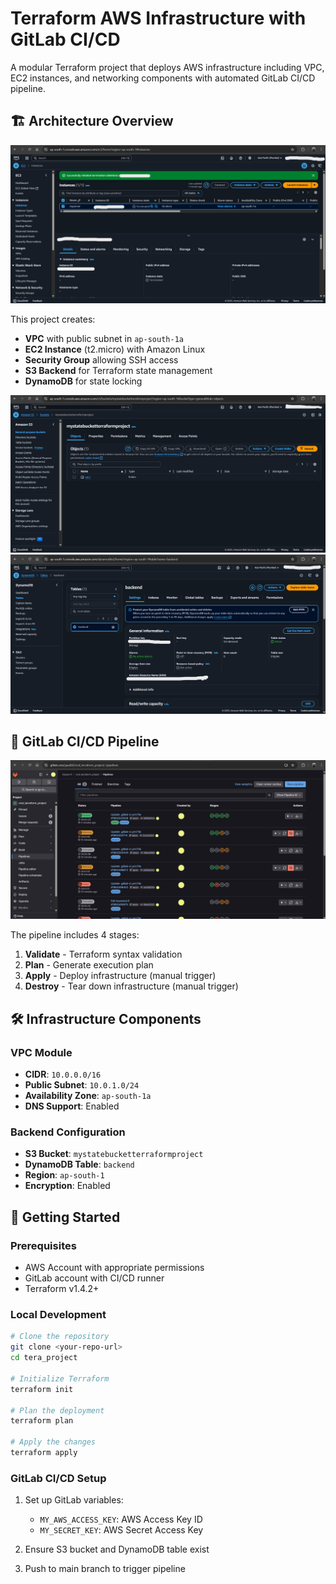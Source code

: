 # Terraform AWS Infrastructure with GitLab CI/CD

A modular Terraform project that deploys AWS infrastructure including VPC, EC2 instances, and networking components with automated GitLab CI/CD pipeline.

## 🏗️ Architecture Overview

![EC2 Infrastructure](images/ec2.png)

This project creates:

- **VPC** with public subnet in `ap-south-1a`
- **EC2 Instance** (t2.micro) with Amazon Linux
- **Security Group** allowing SSH access
- **S3 Backend** for Terraform state management
- **DynamoDB** for state locking

![S3 Backend](images/s3.png) ![DynamoDB](images/dynamodb.png)

## 🚀 GitLab CI/CD Pipeline

![GitLab CI/CD](images/gitlab_cicd_pipeline.png)

The pipeline includes 4 stages:

1. **Validate** - Terraform syntax validation
2. **Plan** - Generate execution plan
3. **Apply** - Deploy infrastructure (manual trigger)
4. **Destroy** - Tear down infrastructure (manual trigger)

## 🛠️ Infrastructure Components

### VPC Module

- **CIDR**: `10.0.0.0/16`
- **Public Subnet**: `10.0.1.0/24`
- **Availability Zone**: `ap-south-1a`
- **DNS Support**: Enabled

### Backend Configuration

- **S3 Bucket**: `mystatebucketterraformproject`
- **DynamoDB Table**: `backend`
- **Region**: `ap-south-1`
- **Encryption**: Enabled

## 🚦 Getting Started

### Prerequisites

- AWS Account with appropriate permissions
- GitLab account with CI/CD runner
- Terraform v1.4.2+

### Local Development

```bash
# Clone the repository
git clone <your-repo-url>
cd tera_project

# Initialize Terraform
terraform init

# Plan the deployment
terraform plan

# Apply the changes
terraform apply
```

### GitLab CI/CD Setup

1. Set up GitLab variables:

   - `MY_AWS_ACCESS_KEY`: AWS Access Key ID
   - `MY_SECRET_KEY`: AWS Secret Access Key

2. Ensure S3 bucket and DynamoDB table exist
3. Push to main branch to trigger pipeline
